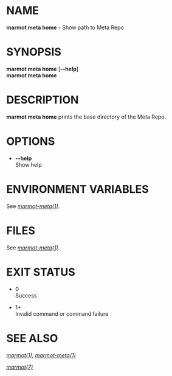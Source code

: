 # NAME

**marmot meta home** - Show path to Meta Repo

# SYNOPSIS

**marmot meta home** \[**--help**\]  
**marmot meta home**

# DESCRIPTION

**marmot meta home** prints the base directory of the Meta Repo.

# OPTIONS

  - **--help**  
    Show help

# ENVIRONMENT VARIABLES

See [*marmot-meta(1)*](./marmot-meta.1.md).

# FILES

See [*marmot-meta(1)*](./marmot-meta.1.md).

# EXIT STATUS

  - 0  
    Success

  - 1+  
    Invalid command or command failure

# SEE ALSO

[*marmot(1)*](./marmot.1.md), [*marmot-meta(1)*](./marmot-meta.1.md)

[*marmot(7)*](./marmot.7.md)
